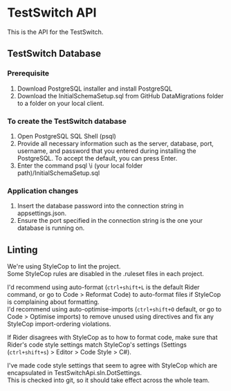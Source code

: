 # TestSwitch API
This is the API for the TestSwitch.

## TestSwitch Database
### Prerequisite
1. Download PostgreSQL installer and install PostgreSQL
2. Download the InitialSchemaSetup.sql from  GitHub DataMigrations folder to a folder on your local client.

### To create the TestSwitch database
1. Open PostgreSQL SQL Shell (psql)
2. Provide all necessary information such as the server, database, port, username, and password that you entered during installing the PostgreSQL. To accept the default, you can press Enter.
3. Enter the command psql \i (your local folder path)/InitialSchemaSetup.sql

### Application changes
1. Insert the database password into the connection string in appsettings.json.
2. Ensure the port specified in the connection string is the one your database is running on.

## Linting
We're using StyleCop to lint the project.  
Some StyleCop rules are disabled in the .ruleset files in each project.

I'd recommend using auto-format (`ctrl+shift+L` is the default Rider command, or go to Code > Reformat Code) to auto-format files if StyleCop is complaining about formatting.  
I'd recommend using auto-optimise-imports (`ctrl+shift+O` default, or go to Code > Optimise imports) to remove unused using directives and fix any StyleCop import-ordering violations.
  
If Rider disagrees with StyleCop as to how to format code, make sure that Rider's code style settings match StyleCop's settings (Settings (`ctrl+shift+s`) > Editor > Code Style > C#).
  
I've made code style settings that seem to agree with StyleCop which are encapsulated in TestSwitchApi.sln.DotSettings.  
This is checked into git, so it should take effect across the whole team.
